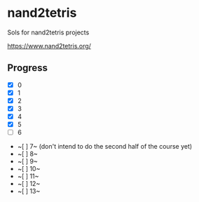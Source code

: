 # nand2tetris

Sols for nand2tetris projects

https://www.nand2tetris.org/

## Progress

- [x] 0
- [x] 1
- [x] 2
- [x] 3
- [x] 4 
- [x] 5
- [ ] 6 
- ~[ ] 7~ (don't intend to do the second half of the course yet)
- ~[ ] 8~
- ~[ ] 9~
- ~[ ] 10~
- ~[ ] 11~
- ~[ ] 12~
- ~[ ] 13~
